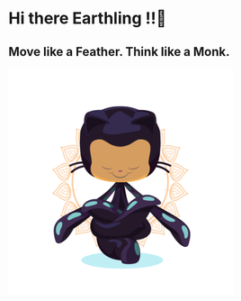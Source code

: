 # Hi there Earthling !!👋
## Move like a Feather. Think like a Monk.
<img src = "https://github.com/shaktisingh96/shaktisingh96/blob/main/Image/yogitocat.png" width=400 align ="center">
